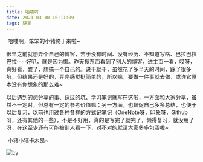 ```yaml
---
title: 哈喽呀
date: 2021-03-30 16:11:09
tags: 随笔
---
```


​		哈喽啊，笨笨的小猪终于来啦~

​		很早之前就想弄个自己的博客，苦于没有时间、没有经历、不知道写啥、巴拉巴拉巴拉······好叭，就是因为懒。昨天搜东西看到了别人的博客，进主页一看，哎呀，真好看，酸了，想搞一个自己的。说干就干，虽然花了多半天的时间，踩了很多坑，但结果还是好的，弄完感觉挺简单的，所以嘛，要做一件事就去做，或许它原本没有你想象的那么难~

​		以后遇到的想分享的事、踩过的坑、学习笔记就写在这啦，一方面和大家分享，虽然不一定对，但总有一定的参考价值嘛；另一方面，也督促自己多多总结，也便于以后复习，以前也用过各种各样的方式记笔记（OneNote呀，印象呀，Github呀，还有其他的一些），不是不好用，真的是写完了就完了，懒得复习，就没用了呀，在这至少还有可能被别人看一下，对不对的就请大家多多包涵啦~

​		小猪小猪卡木昂~

![cy](D:\GitRepository\pmzhu444.github.io\source\pic\hello\cy.jpg)